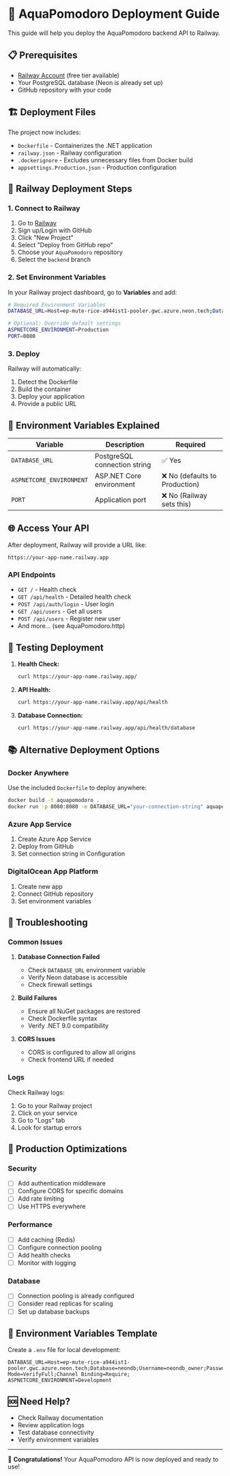 # 🚀 AquaPomodoro Deployment Guide

This guide will help you deploy the AquaPomodoro backend API to Railway.

## 📋 Prerequisites

- [Railway Account](https://railway.app) (free tier available)
- Your PostgreSQL database (Neon is already set up)
- GitHub repository with your code

## 🏗️ Deployment Files

The project now includes:

- `Dockerfile` - Containerizes the .NET application
- `railway.json` - Railway configuration
- `.dockerignore` - Excludes unnecessary files from Docker build
- `appsettings.Production.json` - Production configuration

## 🚂 Railway Deployment Steps

### 1. Connect to Railway

1. Go to [Railway](https://railway.app)
2. Sign up/Login with GitHub
3. Click "New Project"
4. Select "Deploy from GitHub repo"
5. Choose your `AquaPomodoro` repository
6. Select the `backend` branch

### 2. Set Environment Variables

In your Railway project dashboard, go to **Variables** and add:

```bash
# Required Environment Variables
DATABASE_URL=Host=ep-mute-rice-a944ist1-pooler.gwc.azure.neon.tech;Database=neondb;Username=neondb_owner;Password=npg_yjbQ5VeoG4Zh;SSL Mode=VerifyFull;Channel Binding=Require;

# Optional: Override default settings
ASPNETCORE_ENVIRONMENT=Production
PORT=8080
```

### 3. Deploy

Railway will automatically:
1. Detect the Dockerfile
2. Build the container
3. Deploy your application
4. Provide a public URL

## 🔧 Environment Variables Explained

| Variable | Description | Required |
|----------|-------------|----------|
| `DATABASE_URL` | PostgreSQL connection string | ✅ Yes |
| `ASPNETCORE_ENVIRONMENT` | ASP.NET Core environment | ❌ No (defaults to Production) |
| `PORT` | Application port | ❌ No (Railway sets this) |

## 🌐 Access Your API

After deployment, Railway will provide a URL like:
```
https://your-app-name.railway.app
```

### API Endpoints

- `GET /` - Health check
- `GET /api/health` - Detailed health check
- `POST /api/auth/login` - User login
- `GET /api/users` - Get all users
- `POST /api/users` - Register new user
- And more... (see AquaPomodoro.http)

## 🧪 Testing Deployment

1. **Health Check:**
   ```bash
   curl https://your-app-name.railway.app/
   ```

2. **API Health:**
   ```bash
   curl https://your-app-name.railway.app/api/health
   ```

3. **Database Connection:**
   ```bash
   curl https://your-app-name.railway.app/api/health/database
   ```

## 📚 Alternative Deployment Options

### Docker Anywhere
Use the included `Dockerfile` to deploy anywhere:
```bash
docker build -t aquapomodoro .
docker run -p 8080:8080 -e DATABASE_URL="your-connection-string" aquapomodoro
```

### Azure App Service
1. Create Azure App Service
2. Deploy from GitHub
3. Set connection string in Configuration

### DigitalOcean App Platform
1. Create new app
2. Connect GitHub repository
3. Set environment variables

## 🔧 Troubleshooting

### Common Issues

1. **Database Connection Failed**
   - Check `DATABASE_URL` environment variable
   - Verify Neon database is accessible
   - Check firewall settings

2. **Build Failures**
   - Ensure all NuGet packages are restored
   - Check Dockerfile syntax
   - Verify .NET 9.0 compatibility

3. **CORS Issues**
   - CORS is configured to allow all origins
   - Check frontend URL if needed

### Logs

Check Railway logs:
1. Go to your Railway project
2. Click on your service
3. Go to "Logs" tab
4. Look for startup errors

## 🎯 Production Optimizations

### Security
- [ ] Add authentication middleware
- [ ] Configure CORS for specific domains
- [ ] Add rate limiting
- [ ] Use HTTPS everywhere

### Performance
- [ ] Add caching (Redis)
- [ ] Configure connection pooling
- [ ] Add health checks
- [ ] Monitor with logging

### Database
- [ ] Connection pooling is already configured
- [ ] Consider read replicas for scaling
- [ ] Set up database backups

## 📝 Environment Variables Template

Create a `.env` file for local development:

```env
DATABASE_URL=Host=ep-mute-rice-a944ist1-pooler.gwc.azure.neon.tech;Database=neondb;Username=neondb_owner;Password=npg_yjbQ5VeoG4Zh;SSL Mode=VerifyFull;Channel Binding=Require;
ASPNETCORE_ENVIRONMENT=Development
```

## 🆘 Need Help?

- Check Railway documentation
- Review application logs
- Test database connectivity
- Verify environment variables

---

🎉 **Congratulations!** Your AquaPomodoro API is now deployed and ready to use! 